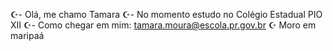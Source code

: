 ☪️- Olá, me chamo Tamara
☪️- No momento estudo no Colégio Estadual PIO XII
☪️- Como chegar em mim: tamara.moura@escola.pr.gov.br
☪️ Moro em maripaá
